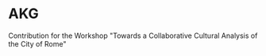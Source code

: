 # AKG
Contribution for the Workshop "Towards a Collaborative Cultural Analysis  of the City of Rome"
